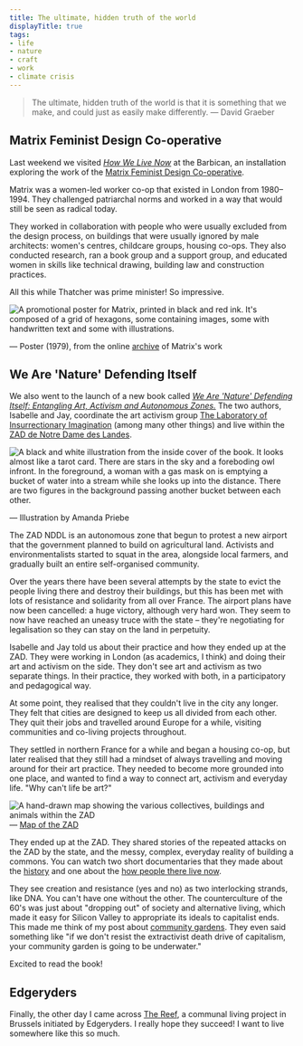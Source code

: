 ```yaml
---
title: The ultimate, hidden truth of the world
displayTitle: true
tags: 
- life
- nature
- craft
- work
- climate crisis
---
```


> The ultimate, hidden truth of the world is that it is something that we make, and could just as easily make differently.
— David Graeber

## Matrix Feminist Design Co-operative

Last weekend we visited [*How We Live Now*](https://www.barbican.org.uk/whats-on/2021/event/how-we-live-now) at the Barbican, an installation exploring the work of the [Matrix Feminist Design Co-operative](https://en.wikipedia.org/wiki/Matrix_Feminist_Design_Co-operative).

Matrix was a women-led worker co-op that existed in London from 1980–1994. They challenged patriarchal norms and worked in a way that would still be seen as radical today.

They worked in collaboration with people who were usually excluded from the design process, on buildings that were usually ignored by male architects: women's centres, childcare groups, housing co-ops. They also conducted research, ran a book group and a support group, and educated women in skills like technical drawing, building law and construction practices. 

All this while Thatcher was prime minister! So impressive.

![A promotional poster for Matrix, printed in black and red ink. It's composed of a grid of hexagons, some containing images, some with handwritten text and some with illustrations.](https://d2w9rnfcy7mm78.cloudfront.net/14059265/original_05efc2879fc014491fc7ffc3f017fc6f.jpg?1637420221?bc=0)

— Poster (1979), from the online [archive](http://www.matrixfeministarchitecturearchive.co.uk/) of Matrix's work

## We Are 'Nature' Defending Itself

We also went to the launch of a new book called *[We Are 'Nature' Defending Itself: Entangling Art, Activism and Autonomous Zones.](https://www.plutobooks.com/9780745345895/we-are-nature-defending-itself/)* The two authors, Isabelle and Jay, coordinate the art activism group [The Laboratory of Insurrectionary Imagination](https://labofii.wordpress.com/) (among many other things) and live within the [ZAD de Notre Dame des Landes](https://en.wikipedia.org/wiki/ZAD_de_Notre-Dame-des-Landes).

![A black and white illustration from the inside cover of the book. It looks almost like a tarot card. There are stars in the sky and a foreboding owl infront. In the foreground, a woman with a gas mask on is emptying a bucket of water into a stream while she looks up into the distance. There are two figures in the background passing another bucket between each other.](https://d2w9rnfcy7mm78.cloudfront.net/14059295/original_6921f55518a631480dab1d3529b82642.jpg?1637420481?bc=0)

— Illustration by Amanda Priebe

The ZAD NDDL is an autonomous zone that begun to protest a new airport that the government planned to build on agricultural land. Activists and environmentalists started to squat in the area, alongside local farmers, and gradually built an entire self-organised community.

Over the years there have been several attempts by the state to evict the people living there and destroy their buildings, but this has been met with lots of resistance and solidarity from all over France. The airport plans have now been cancelled: a huge victory, although very hard won. They seem to now have reached an uneasy truce with the state – they're negotiating for legalisation so they can stay on the land in perpetuity.

Isabelle and Jay told us about their practice and how they ended up at the ZAD. They were working in London (as academics, I think) and doing their art and activism on the side. They don't see art and activism as two separate things. In their practice, they worked with both, in a participatory and pedagogical way. 

At some point, they realised that they couldn't live in the city any longer. They felt that cities are designed to keep us all divided from each other. They quit their jobs and travelled around Europe for a while, visiting communities and co-living projects throughout. 

They settled in northern France for a while and began a housing co-op, but later realised that they still had a mindset of always travelling and moving around for their art practice. They needed to become more grounded into one place, and wanted to find a way to connect art, activism and everyday life. "Why can't life be art?" 

![A hand-drawn map showing the various collectives, buildings and animals within the ZAD](https://d2w9rnfcy7mm78.cloudfront.net/14059400/original_eedb3ec6b70c363b2196a2826d2a36ce.jpg?1637421370?bc=0)
— [Map of the ZAD](http://www.formes-vives.org/blog/index.php?2016/02/08/850-carte-zad)

They ended up at the ZAD. They shared stories of the repeated attacks on the ZAD by the state, and the messy, complex, everyday reality of building a commons. You can watch two short documentaries that they made about the [history](https://www.youtube.com/watch?v=GDj5WY01o08) and one about the [how people there live now](https://www.youtube.com/watch?v=InUtCdDQlCY).

They see creation and resistance (yes and no) as two interlocking strands, like DNA. You can't have one without the other. The counterculture of the 60's was just about "dropping out" of society and alternative living, which made it easy for Silicon Valley to appropriate its ideals to capitalist ends. This made me think of my post about [community gardens](https://gemmacope.land/writing/golden-hill-community-garden/). They even said something like "if we don't resist the extractivist death drive of capitalism, your community garden is going to be underwater."

Excited to read the book!

## Edgeryders

Finally, the other day I came across [The Reef](https://edgeryders.eu/t/the-reef/13486), a communal living project in Brussels initiated by Edgeryders. I really hope they succeed! I want to live somewhere like this so much.
